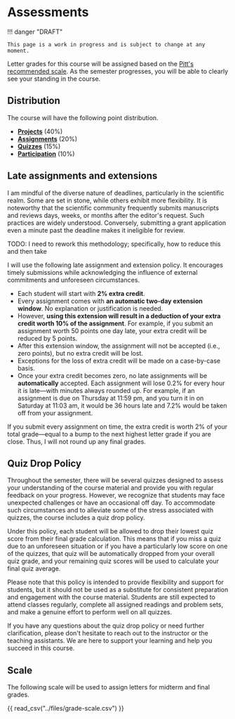 # Assessments

!!! danger "DRAFT"

    This page is a work in progress and is subject to change at any moment.

Letter grades for this course will be assigned based on the [Pitt's recommended scale](#scale).
As the semester progresses, you will be able to clearly see your standing in the course.

## Distribution

The course will have the following point distribution.

-   [**Projects**](../../assessments/checkpoints/) (40%)
-   [**Assignments**](../../assessments/assignments/) (20%)
-   [**Quizzes**](../../assessments/quizzes/) (15%)
-   [**Participation**](../../assessments/participation/) (10%)

## Late assignments and extensions

I am mindful of the diverse nature of deadlines, particularly in the scientific realm.
Some are set in stone, while others exhibit more flexibility.
It is noteworthy that the scientific community frequently submits manuscripts and reviews days, weeks, or months after the editor's request.
Such practices are widely understood.
Conversely, submitting a grant application even a minute past the deadline makes it ineligible for review.

TODO: I need to rework this methodology; specifically, how to reduce this and then take

I will use the following late assignment and extension policy.
It encourages timely submissions while acknowledging the influence of external commitments and unforeseen circumstances.

-   Each student will start with **2% extra credit**.
-   Every assignment comes with **an automatic two-day extension window**.
    No explanation or justification is needed.
-   However, **using this extension will result in a deduction of your extra credit worth 10% of the assignment**.
    For example, if you submit an assignment worth 50 points one day late, your extra credit will be reduced by 5 points.
-   After this extension window, the assignment will not be accepted (i.e., zero points), but no extra credit will be lost.
-   Exceptions for the loss of extra credit will be made on a case-by-case basis.
-   Once your extra credit becomes zero, no late assignments will be **automatically** accepted.
    Each assignment will lose 0.2% for every hour it is late&mdash;with minutes always rounded up.
    For example, if an assignment is due on Thursday at 11:59 pm, and you turn it in on Saturday at 11:03 am, it would be 36 hours late and 7.2% would be taken off from your assignment.

If you submit every assignment on time, the extra credit is worth 2% of your total grade&mdash;equal to a bump to the next highest letter grade if you are close.
Thus, I will not round up any final grades.

## Quiz Drop Policy

Throughout the semester, there will be several quizzes designed to assess your understanding of the course material and provide you with regular feedback on your progress.
However, we recognize that students may face unexpected challenges or have an occasional off day.
To accommodate such circumstances and to alleviate some of the stress associated with quizzes, the course includes a quiz drop policy.

Under this policy, each student will be allowed to drop their lowest quiz score from their final grade calculation.
This means that if you miss a quiz due to an unforeseen situation or if you have a particularly low score on one of the quizzes, that quiz will be automatically dropped from your overall quiz grade, and your remaining quiz scores will be used to calculate your final quiz average.

Please note that this policy is intended to provide flexibility and support for students, but it should not be used as a substitute for consistent preparation and engagement with the course material.
Students are still expected to attend classes regularly, complete all assigned readings and problem sets, and make a genuine effort to perform well on all quizzes.

If you have any questions about the quiz drop policy or need further clarification, please don't hesitate to reach out to the instructor or the teaching assistants.
We are here to support your learning and help you succeed in this course.

## Scale

The following scale will be used to assign letters for midterm and final grades.

{{ read_csv("../files/grade-scale.csv") }}
